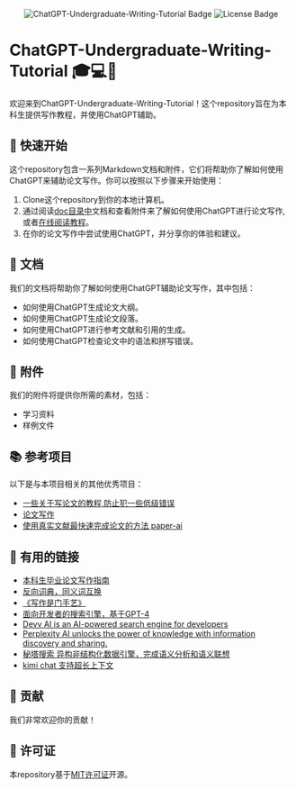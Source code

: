 <p align="center">
  <img src="https://img.shields.io/badge/ChatGPT-Undergraduate--Writing--Tutorial-brightgreen" alt="ChatGPT-Undergraduate-Writing-Tutorial Badge">
  <img src="https://img.shields.io/github/license/2cracer2/ChatGPT-Undergraduate-Writing-Tutorial" alt="License Badge">
</p>

# ChatGPT-Undergraduate-Writing-Tutorial 🎓💻📝

欢迎来到ChatGPT-Undergraduate-Writing-Tutorial！这个repository旨在为本科生提供写作教程，并使用ChatGPT辅助。

## 🚀 快速开始

这个repository包含一系列Markdown文档和附件，它们将帮助你了解如何使用ChatGPT来辅助论文写作。你可以按照以下步骤来开始使用：

1. Clone这个repository到你的本地计算机。
2. 通过阅读[doc目录中](./docs/)文档和查看附件来了解如何使用ChatGPT进行论文写作,或者[在线阅读教程](https://2cracer2.github.io/ChatGPT-Undergraduate-Writing-Tutorial/#/)。
3. 在你的论文写作中尝试使用ChatGPT，并分享你的体验和建议。

## 📄 文档

我们的文档将帮助你了解如何使用ChatGPT辅助论文写作，其中包括：

- 如何使用ChatGPT生成论文大纲。
- 如何使用ChatGPT生成论文段落。
- 如何使用ChatGPT进行参考文献和引用的生成。
- 如何使用ChatGPT检查论文中的语法和拼写错误。

## 📁 附件

我们的附件将提供你所需的素材，包括：

- 学习资料
- 样例文件

## 📚 参考项目

以下是与本项目相关的其他优秀项目：

- [一些关于写论文的教程,防止犯一些低级错误](https://github.com/FudanSELab/academic-writing-guide)
- [论文写作](https://github.com/secdr/research-method)
- [使用真实文献最快速完成论文的方法 paper-ai](https://github.com/14790897/Paper-Ai?Tab=Readme-Ov-File)

## 🔗 有用的链接

- [本科生毕业论文写作指南](https://xmudm.github.io/teaching/thesis/)
- [反向词典，同义词互换](https://wantwords.net/)
- [《写作是门手艺》](https://book.douban.com/subject/35143751/)
- [面向开发者的搜索引擎，基于GPT-4](https://www.phind.com/)
- [Devv AI is an AI-powered search engine for developers](https://devv.ai/zh)
- [Perplexity AI unlocks the power of knowledge with information discovery and sharing.](https://www.perplexity.ai/)
- [秘塔搜索 异构非结构化数据引擎，完成语义分析和语义联想](https://metaso.cn/)
- [kimi chat 支持超长上下文](https://kimi.moonshot.cn/)

## 🤝 贡献

我们非常欢迎你的贡献！

## 📝 许可证

本repository基于[MIT许可证](./LICENSE)开源。